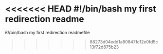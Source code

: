 <<<<<<< HEAD
#!/bin/bash
my first redirection readme
=======
£!/bin/bash
my first redirection readmefile
>>>>>>> 88273d04edd1a80847fc12e0fd5c13f72d875b23
